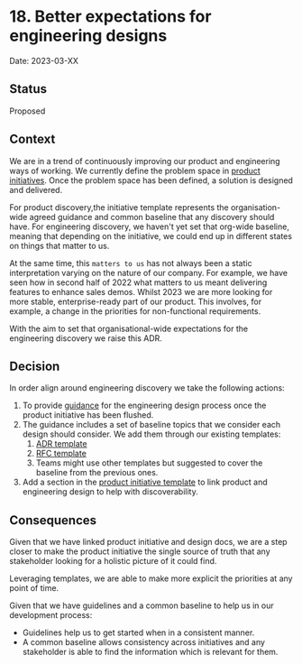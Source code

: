 # 18. Better expectations for engineering designs 

Date: 2023-03-XX

## Status

Proposed

## Context

We are in a trend of continuously improving our product and engineering ways of working. We 
currently define the problem space in [product initiatives](https://www.notion.so/weaveworks/1092ccadb5924984b44dd3abc781c429?v=207668f2ece643af991a2d231e327eff&pvs=4).
Once the problem space has been defined, a solution is designed and delivered. 

For product discovery,the initiative template represents the organisation-wide agreed guidance 
and common baseline that any discovery should have. For engineering discovery, we haven't yet set that org-wide baseline, 
meaning that depending on the initiative, we could end up in different states on things that matter to us.

At the same time, this `matters to us` has not always been a static interpretation varying on the nature of our company. 
For example, we  have seen how in second half of 2022 what matters to us meant delivering features to enhance sales demos. Whilst 
2023 we are more looking for more stable, enterprise-ready part of our product. This involves, for example, a change in the 
priorities for non-functional requirements. 

With the aim to set that organisational-wide expectations for the engineering discovery we raise this ADR.

## Decision

In order align around engineering discovery we take the following actions:

1. To provide [guidance](../README.md) for the engineering design process once the product initiative has been flushed.
2. The guidance includes a set of baseline topics that we consider each design should consider. We add
them through our existing templates:
   1. [ADR template](./0001-record-architecture-decisions.md)
   2. [RFC template](../rfcs/template.md)
   3. Teams might use other templates but suggested to cover the baseline from the previous ones.
3. Add a section in the [product initiative template](https://www.notion.so/weaveworks/New-Initiative-Template-b4e150ca759a4698ab6eae9ff08b4914?pvs=4) 
to link product and engineering design to help with discoverability.  

## Consequences

Given that we have linked product initiative and design docs, we are a step closer to make the product
initiative the single source of truth that any stakeholder looking for a holistic picture of it could find.

Leveraging templates, we are able to make more explicit the priorities at any point of time. 

Given that we have guidelines and a common baseline to help us in our development process: 
- Guidelines help us to get started when in a consistent manner. 
- A common baseline allows consistency across initiatives and any stakeholder 
 is able to find the information which is relevant for them.